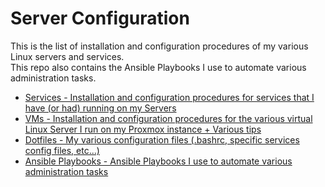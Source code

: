 # Server Configuration

This is the list of installation and configuration procedures of my various Linux servers and services.   
This repo also contains the Ansible Playbooks I use to automate various administration tasks.  

* [Services - Installation and configuration procedures for services that I have (or had) running on my Servers](https://github.com/Antiz96/Server-Configuration/tree/main/Services)
* [VMs - Installation and configuration procedures for the various virtual Linux Server I run on my Proxmox instance + Various tips](https://github.com/Antiz96/Server-Configuration/tree/main/VMs)
* [Dotfiles - My various configuration files (.bashrc, specific services config files, etc...)](https://github.com/Antiz96/Server-Configuration/tree/main/Dotfiles)
* [Ansible Playbooks - Ansible Playbooks I use to automate various administration tasks](https://github.com/Antiz96/Server-Configuration/tree/main/Ansible-Playbooks)
